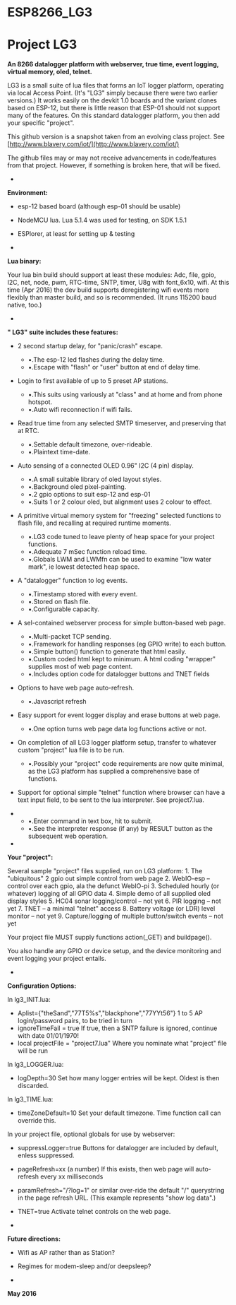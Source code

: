 # ESP8266_LG3


# Project LG3

**An 8266 datalogger platform with webserver, true time, event logging, virtual memory, oled, telnet.**



LG3 is a small suite of lua files that forms an IoT logger platform, operating via local Access Point.  (It's "LG3" simply because there were two earlier versions.) It works easily on the devkit 1.0 boards and the variant clones based on ESP-12, but there is little reason that ESP-01 should not support many of the features. On this standard datalogger platform, you then add your specific "project".

This github version is a snapshot taken from an evolving class project. See [http://www.blavery.com/iot/](http://www.blavery.com/iot/)

The github files may or may not receive advancements in code/features from that project. However, if something is broken here, that will be fixed.

-

**Environment:**

- esp-12 based board (although esp-01 should be usable)
- NodeMCU lua. Lua 5.1.4 was used for testing, on SDK 1.5.1
- ESPlorer, at least for setting up & testing


-
**Lua binary:**

Your lua bin build should support at least these modules:  Adc, file, gpio, I2C, net, node, pwm, RTC-time, SNTP, timer, U8g with font\_6x10, wifi. At this time (Apr 2016) the dev build supports deregistering wifi events more flexibly than master build, and so is recommended.  (It runs 115200 baud native, too.)

-
 
**" LG3" suite includes these features:**

 - 2 second startup delay, for "panic/crash" escape.

    - ▪.The esp-12 led flashes during the delay time.
    - ▪.Escape with "flash" or "user" button at end of delay time.
 - Login to first available of up to 5 preset AP stations.

    - ▪.This suits using variously at "class" and at home and from phone hotspot.
    - ▪.Auto wifi reconnection if wifi fails.
 - Read true time from any selected SMTP timeserver, and preserving that at RTC.

    - ▪.Settable default timezone, over-rideable.
    - ▪.Plaintext time-date.
 - Auto sensing of a connected OLED 0.96" I2C (4 pin) display.
    - ▪.A small suitable library of oled layout styles.
    - ▪.Background oled pixel-painting.
    - ▪.2 gpio options to suit esp-12 and esp-01
    - ▪.Suits 1 or 2 colour oled, but alignment uses 2 colour to effect.

 - A primitive virtual memory system for "freezing" selected functions to flash file, and recalling at required runtime moments.
    - ▪.LG3 code tuned to leave plenty of heap space for your project functions.
    - ▪.Adequate 7 mSec function reload time.
    - ▪.Globals LWM and LWMfn can be used to examine "low water mark", ie lowest detected heap space.
 - A "datalogger" function to log events.
    - ▪.Timestamp stored with every event.
    - ▪.Stored on flash file.
    - ▪.Configurable capacity.
 - A sel-contained webserver process for simple button-based web page.

    - ▪.Multi-packet TCP sending.
    - ▪.Framework for handling responses (eg GPIO write) to each button.
    - ▪.Simple button() function to generate that html easily.
    - ▪.Custom coded html kept to minimum. A html coding "wrapper" supplies most of web page content.
    - ▪.Includes option code for datalogger buttons and TNET fields
 - Options to have web page auto-refresh.

    - ▪.Javascript refresh
 - Easy support for event logger display and erase buttons at web page.

    - ▪.One option turns web page data log functions active or not.
 - On completion of all LG3 logger platform setup, transfer to whatever custom "project" lua file is to be run.

    - ▪.Possibly your "project" code requirements are now quite minimal, as the LG3 platform has supplied a comprehensive base of functions.
 - Support for optional simple "telnet" function where browser can have a text input field, to be sent to the lua interpreter. See project7.lua.
  -
    - ▪.Enter command in text box, hit <ENTER> to submit.
    - ▪.See the interpreter response (if any) by RESULT button as the subsequent web operation.

-


**Your "project":**

Several sample "project" files supplied, run on LG3 platform:
    1. The "ubiquitous" 2 gpio out simple control from web page
    2. WebIO-esp – control over each gpio, ala the defunct WebIO-pi
    3. Scheduled hourly (or whatever) logging of all GPIO data
    4. Simple demo of all supplied oled display styles
    5. HC04 sonar logging/control – not yet
    6. PIR logging – not yet
    7. TNET – a minimal "telnet" access
    8. Battery voltage (or LDR) level monitor – not yet
    9. Capture/logging of multiple button/switch events – not yet

Your project file MUST supply functions action(\_GET) and buildpage().

You also handle any GPIO or device setup, and the device monitoring and event logging your project entails.

-

**Configuration Options:**

In lg3\_INIT.lua:

- Aplist={"theSand","77T5%s","blackphone","77YYt56"}
1 to 5 AP login/password pairs, to be tried in turn
- ignoreTimeFail = true
If true, then a SNTP failure is ignored, continue with date 01/01/1970!
- local projectFile = "project7.lua"
Where you nominate what "project" file will be run

In lg3\_LOGGER.lua:

- logDepth=30
Set how many logger entries will be kept. Oldest is then discarded.

In lg3\_TIME.lua:

- timeZoneDefault=10
Set your default timezone. Time function call can override this.

In your project file, optional globals for use by webserver:

- suppressLogger=true
Buttons for datalogger are included by default, enless suppressed.
- pageRefresh=xx (a number)
If this exists, then web page will auto-refresh every xx milliseconds
- paramRefresh="/?log=1"     or similar
over-ride the default "/" querystring in the page refresh URL. (This example represents "show log data".)
- TNET=true
Activate telnet controls on the web page.

-

**Future directions:**

- Wifi as AP rather than as Station?
- Regimes for modem-sleep and/or deepsleep?

-

**May 2016**



